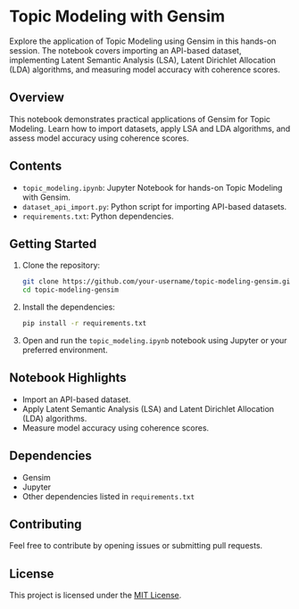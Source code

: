 # Topic Modeling with Gensim

Explore the application of Topic Modeling using Gensim in this hands-on session. The notebook covers importing an API-based dataset, implementing Latent Semantic Analysis (LSA), Latent Dirichlet Allocation (LDA) algorithms, and measuring model accuracy with coherence scores.

## Overview

This notebook demonstrates practical applications of Gensim for Topic Modeling. Learn how to import datasets, apply LSA and LDA algorithms, and assess model accuracy using coherence scores.

## Contents

- `topic_modeling.ipynb`: Jupyter Notebook for hands-on Topic Modeling with Gensim.
- `dataset_api_import.py`: Python script for importing API-based datasets.
- `requirements.txt`: Python dependencies.

## Getting Started

1. Clone the repository:

    ```bash
    git clone https://github.com/your-username/topic-modeling-gensim.git
    cd topic-modeling-gensim
    ```

2. Install the dependencies:

    ```bash
    pip install -r requirements.txt
    ```

3. Open and run the `topic_modeling.ipynb` notebook using Jupyter or your preferred environment.

## Notebook Highlights

- Import an API-based dataset.
- Apply Latent Semantic Analysis (LSA) and Latent Dirichlet Allocation (LDA) algorithms.
- Measure model accuracy using coherence scores.

## Dependencies

- Gensim
- Jupyter
- Other dependencies listed in `requirements.txt`

## Contributing

Feel free to contribute by opening issues or submitting pull requests.

## License

This project is licensed under the [MIT License](LICENSE).
